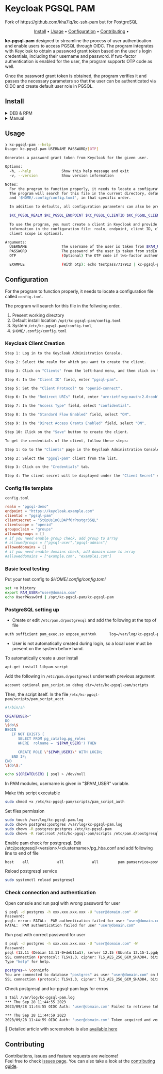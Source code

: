 

# Keycloak PGSQL PAM

Fork of https://github.com/kha7iq/kc-ssh-pam but for PostgreSQL

<p align="center">
  <a href="#install">Install</a> •
  <a href="#usage">Usage</a> •
  <a href="#configuration">Configuration</a> •
  <a href="#contributing">Contributing</a> •
</p>

**kc-pgsql-pam** designed to streamline the process of user authentication and enable users to access PGSQL through OIDC. The program integrates with Keycloak to obtain a password grant token based on the user's login credentials, including their username and password. If two-factor authentication is enabled for the user, the program supports OTP code as well.

Once the password grant token is obtained, the program verifies it and passes the necessary parameters so that the user can be authenticated via OIDC and create default user role in PGSQL.

## Install

<details>
    <summary>DEB & RPM</summary>

```bash
# DEB
sudo dpkg -i kc-pgsql-pam_amd64.deb

# RPM
sudo rpm -i kc-pgsql-pam_amd64.rpm

```
</details>


<details>
    <summary>Manual</summary>

```bash
# Chose desired version
export KC_PGSQL_PAM_VERSION="0.1.1"
wget -q https://github.com/aborche/kc-pgsql-pam/releases/download/v${KC_PGSQL_PAM_VERSION}/kc-pgsql-pam_linux_amd64.tar.gz && \
tar -xf kc-pgsql-pam_linux_amd64.tar.gz && \
chmod +x kc-pgsql-pam && \
sudo mkdir -p /opt/kc-pgsql-pam && \
sudo mv kc-pgsql-pam config.toml /opt/kc-pgsql-pam
```
</details>


## Usage
```bash
❯ kc-pgsql-pam --help
Usage: kc-pgsql-pam USERNAME PASSWORD/[OTP]

Generates a password grant token from Keycloak for the given user.

Options:
  -h, --help              Show this help message and exit
  -v, --version           Show version information

Notes:
  For the program to function properly, it needs to locate a configuration file called 'config.toml'.
  The program will search for this file in the current directory, default install '/opt/kc-pgsql-pam', '/etc/kc-pgsql-pam/config.toml',
  and '$HOME/.config/config.toml', in that specific order.

  In addition to defaults, all configuration parameters can also be provided through environment variables.

  $KC_PGSQL_REALM $KC_PGSQL_ENDPOINT $KC_PGSQL_CLIENTID $KC_PGSQL_CLIENTSECRET $KC_PGSQL_CLIENTSCOPE
  
  To use the program, you must create a client in Keycloak and provide the following 
  information in the configuration file: realm, endpoint, client ID, client secret, and 
  client scope is optional.

Arguments:
  USERNAME                The username of the user is taken from $PAM_USER environment variable
  PASSWORD                The password of the user is taken from stdIn
  OTP                     (Optional) The OTP code if two-factor authentication is enabled i.e (password/otp)

  EXAMPLE                 (With otp): echo testpass/717912 | kc-pgsql-pam (Only Password): echo testpass | kc-pgsql-pam
```

## Configuration
  For the program to function properly, it needs to locate a configuration file called `config.toml`.
  
  The program will search for this file in the follwoing order..
  1. Present working directory
  2. Default install location `/opt/kc-pgsql-pam/config.toml`
  3. System `/etc/kc-pgsql-pam/config.toml`,
  4. `$HOME/.config/config.toml`

### Keycloak Client Creation
```bash
Step 1: Log in to the Keycloak Administration Console.

Step 2: Select the realm for which you want to create the client.

Step 3: Click on "Clients" from the left-hand menu, and then click on the "Create" button.

Step 4: In the "Client ID" field, enter "pgsql-pam".

Step 5: Set the "Client Protocol" to "openid-connect".

Step 6: In the "Redirect URIs" field, enter "urn:ietf:wg:oauth:2.0:oob".

Step 7: In the "Access Type" field, select "confidential".

Step 8: In the "Standard Flow Enabled" field, select "ON".

Step 9: In the "Direct Access Grants Enabled" field, select "ON".

Step 10: Click on the "Save" button to create the client.

To get the credentials of the client, follow these steps:

Step 1: Go to the "Clients" page in the Keycloak Administration Console.

Step 2: Select the "pgsql-pam" client from the list.

Step 3: Click on the "Credentials" tab.

Step 4: The client secret will be displayed under the "Client Secret" section.
```

### Config file template

`config.toml`
```toml
realm = "pgsql-demo"
endpoint = "https://keycloak.example.com"
clientid = "pgsql-pam"
clientsecret = "St0pUs1nGLDAPf0rPostgr3SQL"
clientscope = "openid"
groupsclaim = "groups"
allowedgroups = []
# if you need enable group check, add group to array
# allowedgroups = ["pgsql-user","pgsql-admins"]
alloweddomains = []
# if you need enable domains check, add domain name to array
#alloweddomains = ["example.com", "example1.com"]
```

### Basic local testing

Put your test config to *$HOME/.config/config.toml*

```bash
set +o history
export PAM_USER="user@domain.com"
echo UserPAssw0rd | /opt/kc-pgsql-pam/kc-pgsql-pam
```

### PostgreSQL setting up

* Create or edit `/etc/pam.d/postgresql` and add the following at the top of file
```bash
auth sufficient pam_exec.so expose_authtok      log=/var/log/kc-pgsql-pam.log     /opt/kc-pgsql-pam/kc-pgsql-pam
```
- User is not automatically created during login, so a local user must be present on the system before hand.

To automatically create a user install 
```bash
apt-get install libpam-script
```
Add the following in `/etc/pam.d/postgresql` underneath previous argument
```bash
account optional pam_script.so debug dir=/etc/kc-pgsql-pam/scripts
```

Then, the script itself. In the file `/etc/kc-pgsql-pam/scripts/pam_script_acct`
```bash
#!/bin/sh

CREATEUSER="
DO
\$do\$
BEGIN
   IF NOT EXISTS (
      SELECT FROM pg_catalog.pg_roles 
      WHERE  rolname = '${PAM_USER}') THEN

      CREATE ROLE \"${PAM_USER}\" WITH LOGIN;
   END IF;
END
\$do\$;"

echo ${CREATEUSER} | psql > /dev/null
```
In PAM modules, username is given in "$PAM_USER" variable.

Make this script executable
```bash
sudo chmod +x /etc/kc-pgsql-pam/scripts/pam_script_auth 
```

Set files permission
```bash
sudo touch /var/log/kc-pgsql-pam.log
sudo chown postgres:postgres /var/log/kc-pgsql-pam.log
sudo chown -R postgres:postgres /etc/kc-pgsql-pam
sudo chown -R root:root /etc/kc-pgsql-pam/scripts /etc/pam.d/postgresql
```

Enable pam check for postgresql. Edit /etc/postgresql/\<version>/\<clustername>/pg_hba.conf and add following line to end of file
```bash
host    all             all             all         pam pamservice=postgresql
```

Reload postgresql service
```bash
sudo systemctl reload postgresql
```

### Check connection and authentication

Open console and run psql with wrong password for user
```bash
$ psql -d postgres -h xxx.xxx.xxx.xxx -U "user@domain.com" -W
Password: 
psql: error: FATAL:  PAM authentication failed for user "user@domain.com"
FATAL:  PAM authentication failed for user "user@domain.com"
```

Run psql with correct password for user
```bash
$ psql -d postgres -h xxx.xxx.xxx.xxx -U "user@domain.com" -W
Password: 
psql (13.11 (Debian 13.11-0+deb11u1), server 12.15 (Ubuntu 12.15-1.pgdg20.04+1))
SSL connection (protocol: TLSv1.3, cipher: TLS_AES_256_GCM_SHA384, bits: 256, compression: off)
Type "help" for help.

postgres=> \conninfo
You are connected to database "postgres" as user "user@domain.com" on host "xxx.xxx.xxx.xxx" at port "5432".
SSL connection (protocol: TLSv1.3, cipher: TLS_AES_256_GCM_SHA384, bits: 256, compression: off)
```

Check postgresql and kc-pgsql-pam logs for errros

```bash
$ tail /var/log/kc-pgsql-pam.log
*** Thu Sep 28 11:44:55 2023
2023/09/28 11:44:55 OIDC Auth: 'user@domain.com' Failed to retrieve token: HTTP request failed with status code 401

*** Thu Sep 28 11:44:59 2023
2023/09/28 11:44:59 OIDC Auth: 'user@domain.com' Token acquired and verified Successfully.
```

:diamond_shape_with_a_dot_inside: Detailed article with screenshots is also [available here](https://lmno.pk/post/kc-sso-pam/)

## Contributing

Contributions, issues and feature requests are welcome!<br/>Feel free to check
[issues page](https://github.com/aborche/kc-pgsql-pam/issues). You can also take a look
at the [contributing guide](https://github.com/aborche/kc-pgsql-pam/blob/master/CONTRIBUTING.md).
